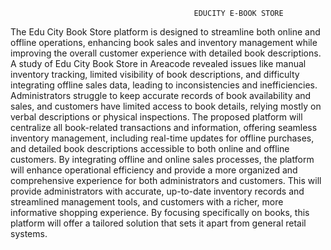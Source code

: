                                              EDUCITY E-BOOK STORE

The Edu City Book Store platform is designed to streamline both online and offline operations, enhancing book sales and inventory management while improving the overall customer experience with detailed book descriptions. A study of Edu City Book Store in Areacode revealed issues like manual inventory tracking, limited visibility of book descriptions, and difficulty integrating offline sales data, leading to inconsistencies and inefficiencies. Administrators struggle to keep accurate records of book availability and sales, and customers have limited access to book details, relying mostly on verbal descriptions or physical inspections.
The proposed platform will centralize all book-related transactions and information, offering seamless inventory management, including real-time updates for offline purchases, and detailed book descriptions accessible to both online and offline customers. By integrating offline and online sales processes, the platform will enhance operational efficiency and provide a more organized and comprehensive experience for both administrators and customers. This will provide administrators with accurate, up-to-date inventory records and streamlined management tools, and customers with a richer, more informative shopping experience. By focusing specifically on books, this platform will offer a tailored solution that sets it apart from general retail systems.
